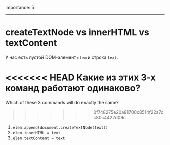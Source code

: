 importance: 5

---

# createTextNode vs innerHTML vs textContent

У нас есть пустой DOM-элемент `elem` и строка `text`.

<<<<<<< HEAD
Какие из этих 3-х команд работают одинаково?
=======
Which of these 3 commands will do exactly the same?
>>>>>>> 0f748275e20a81700c8514f22a7cc80c4422d09c

1. `elem.append(document.createTextNode(text))`
2. `elem.innerHTML = text`
3. `elem.textContent = text`
